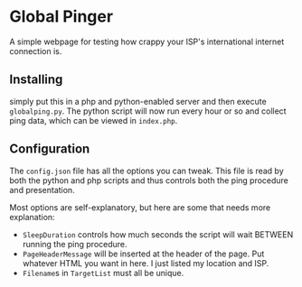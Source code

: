 # Global Pinger
A simple webpage for testing how crappy your ISP's international internet connection is.

## Installing
simply put this in a php and python-enabled server and then execute `globalping.py`.
The python script will now run every hour or so and collect ping data, which can be viewed in `index.php`.

## Configuration
The `config.json` file has all the options you can tweak. This file is read by both the python and php scripts and thus controls both the ping procedure and presentation.

Most options are self-explanatory, but here are some that needs more explanation:

  * `SleepDuration` controls how much seconds the script will wait BETWEEN running the ping procedure.
  * `PageHeaderMessage` will be inserted at the header of the page. Put whatever HTML you want in here. I just listed my location and ISP.
  * `Filename`s in `TargetList` must all be unique.
